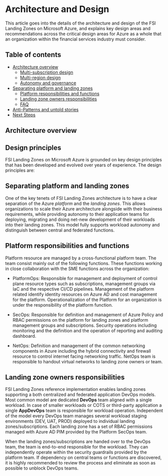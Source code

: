 # Architecture and Design

This article goes into the details of the architecture and design of the FSI Landing Zones on Microsoft Azure, and explains key design areas and recommendations across the critical design areas for Azure as a whole that an organization within the financial services industry must consider.

## Table of contents

* [Architecture overview](#overview)
    * [Multi-subscription design](#multi-subscription-design)
    * [Multi-region design](#multi-region-design)
    * [Autonomy and governance](#autonomy-and-governance)
* [Separating platform and landing zones](#separating-platform-and-landing-zones)
    * [Platform responsibilities and functions](#platform-responsibilities-and-functions)
    * [Landing zone owners responsibilities](#landing-zone-owners-responsibilities)
    * [FAQ](#faq)
* [Anti-Patterns and untold stories](#anti-patterns-and-untold-stories)
* [Next Steps](#next-steps)

## Architecture overview



## Design principles

FSI Landing Zones on Microsoft Azure is grounded on key design principles that has been developed and evolved over years of experience. The design principles are:

## Separating platform and landing zones

One of the key tenets of FSI Landing Zones architecture is to have a clear separation of the Azure *platform* and the *landing zones*. This allows organizations to scale their Azure architecture alongside with their business requirements, while providing autonomy to their application teams for deploying, migrating and doing net-new development of their workloads into their landing zones. This model fully supports workload autonomy and distinguish between central and federated functions.

## Platform responsibilities and functions

Platform resource are managed by a cross-functional platform team. The team consist mainly out of the following functions. These functions working in close collaboration with the SME functions across the organization:

- PlatformOps: Responsible for management and deployment of control plane resource types such as subscriptions, management groups via IaC and the respective CI/CD pipelines. Management of the platform related identify identity resources on Azure AD and cost management for the platform.
 Operationalization of the Platform for an organization is under the responsibility of the platform function.

- SecOps: Responsible for definition and management of Azure Policy and RBAC permissions on the platform for landing zones and platform management groups and subscriptions. Security operations including monitoring and the definition and the operation of reporting and auditing dashboard.
- NetOps: Definition and management of the common networking components in Azure including the hybrid connectivity and firewall resource to control internet facing networking traffic. NetOps team is responsible to handout virtual networks to landing zone owners or team.

## Landing zone owners responsibilities

FSI Landing Zones reference implementation enables landing zones supporting a both centralized and federated application DevOps models. Most common model are dedicated **DevOps** team aligned with a single workload. In case of smaller workloads or COTS or third-party application a single **AppDevOps** team is responsible for workload operation. Independent of the model every DevOps team manages several workload staging environments (DEV, UAT, PROD) deployed to individual landing zones/subscriptions. Each landing zone has a set of RBAC permissions managed with Azure AD PIM provided by the Platform SecOps team.

When the landing zones/subscriptions are handed over to the DevOps team, the team is end-to-end responsible for the workload. They can independently operate within the security guardrails provided by the platform team. If dependency on central teams or functions are discovered, it is highly recommended to review the process and eliminate as soon as possible to unblock DevOps teams.